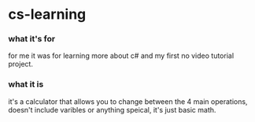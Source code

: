 # cs-learning

### what it's for
for me it was for learning more about c# and my first no video tutorial project.

### what it is
it's a calculator that allows you to change between the 4 main operations, doesn't include varibles or anything speical, it's just basic math.
